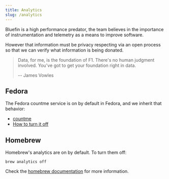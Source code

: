 ```yaml
---
title: Analytics
slug: /analytics
---
```


Bluefin is a high performance predator, the team believes in the importance of instrumentation and telemetry as a means to improve software.

However that information must be privacy respecting via an open process so that we can verify what information is being donated. 

> Data, for me, is the foundation of F1. There's no human judgment involved. You've got to get your foundation right in data.
>
> -- James Vowles

## Fedora

The Fedora countme service is on by default in Fedora, and we inherit that behavior:

- [countme](https://github.com/wgwoods/fedora-countme-data)
- [How to turn it off](https://coreos.github.io/rpm-ostree/countme/)

## Homebrew

Homebrew's analytics are on by default. To turn them off:

```
brew analytics off
```

Check the [homebrew documentation](https://docs.brew.sh/Analytics) for more information. 
